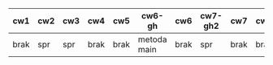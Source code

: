 | cw1  	| cw2 	| cw3 	| cw4  	| cw5  	| cw6-gh      	| cw6  	| cw7-gh2 	| cw7  	| cw9  	| cw10 	| cw11 	| cw12 	|
|------	|-----	|-----	|------	|------	|-------------	|------	|---------	|------	|------	|------	|------	|------	|
| brak 	| spr 	| spr 	| brak 	| brak 	| metoda main 	| brak 	| spr     	| brak 	| brak 	| brak 	| brak 	| brak 	|
